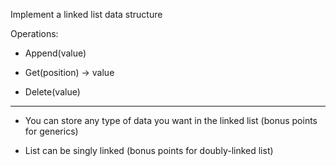 Implement a linked list data structure 

Operations:

* Append(value)

* Get(position) -> value

* Delete(value)

---

* You can store any type of data you want in the linked list (bonus points for generics)

* List can be singly linked (bonus points for doubly-linked list)
